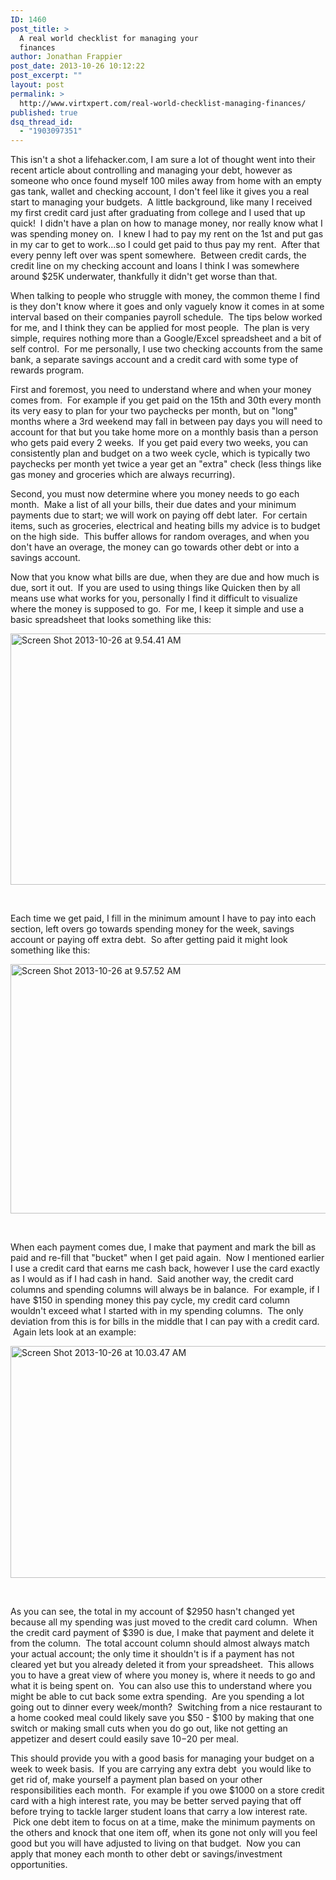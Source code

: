 ```yaml
---
ID: 1460
post_title: >
  A real world checklist for managing your
  finances
author: Jonathan Frappier
post_date: 2013-10-26 10:12:22
post_excerpt: ""
layout: post
permalink: >
  http://www.virtxpert.com/real-world-checklist-managing-finances/
published: true
dsq_thread_id:
  - "1903097351"
---
```

This isn't a shot a lifehacker.com, I am sure a lot of thought went into their recent article about controlling and managing your debt, however as someone who once found myself 100 miles away from home with an empty gas tank, wallet and checking account, I don't feel like it gives you a real start to managing your budgets.  A little background, like many I received my first credit card just after graduating from college and I used that up quick!  I didn't have a plan on how to manage money, nor really know what I was spending money on.  I knew I had to pay my rent on the 1st and put gas in my car to get to work...so I could get paid to thus pay my rent.  After that every penny left over was spent somewhere.  Between credit cards, the credit line on my checking account and loans I think I was somewhere around $25K underwater, thankfully it didn't get worse than that.

When talking to people who struggle with money, the common theme I find is they don't know where it goes and only vaguely know it comes in at some interval based on their companies payroll schedule.  The tips below worked for me, and I think they can be applied for most people.  The plan is very simple, requires nothing more than a Google/Excel spreadsheet and a bit of self control.  For me personally, I use two checking accounts from the same bank, a separate savings account and a credit card with some type of rewards program.

First and foremost, you need to understand where and when your money comes from.  For example if you get paid on the 15th and 30th every month its very easy to plan for your two paychecks per month, but on "long" months where a 3rd weekend may fall in between pay days you will need to account for that but you take home more on a monthly basis than a person who gets paid every 2 weeks.  If you get paid every two weeks, you can consistently plan and budget on a two week cycle, which is typically two paychecks per month yet twice a year get an "extra" check (less things like gas money and groceries which are always recurring).

Second, you must now determine where you money needs to go each month.  Make a list of all your bills, their due dates and your minimum payments due to start; we will work on paying off debt later.  For certain items, such as groceries, electrical and heating bills my advice is to budget on the high side.  This buffer allows for random overages, and when you don't have an overage, the money can go towards other debt or into a savings account.

Now that you know what bills are due, when they are due and how much is due, sort it out.  If you are used to using things like Quicken then by all means use what works for you, personally I find it difficult to visualize where the money is supposed to go.  For me, I keep it simple and use a basic spreadsheet that looks something like this:

<a href="http://www.virtxpert.com/wp-content/uploads/2013/10/Screen-Shot-2013-10-26-at-9.54.41-AM.png"><img class="aligncenter size-full wp-image-1464" alt="Screen Shot 2013-10-26 at 9.54.41 AM" src="http://www.virtxpert.com/wp-content/uploads/2013/10/Screen-Shot-2013-10-26-at-9.54.41-AM.png" width="1106" height="402" /></a>

&nbsp;

Each time we get paid, I fill in the minimum amount I have to pay into each section, left overs go towards spending money for the week, savings account or paying off extra debt.  So after getting paid it might look something like this:

<a href="http://www.virtxpert.com/wp-content/uploads/2013/10/Screen-Shot-2013-10-26-at-9.57.52-AM.png"><img class="aligncenter size-full wp-image-1465" alt="Screen Shot 2013-10-26 at 9.57.52 AM" src="http://www.virtxpert.com/wp-content/uploads/2013/10/Screen-Shot-2013-10-26-at-9.57.52-AM.png" width="1106" height="399" /></a>

&nbsp;

When each payment comes due, I make that payment and mark the bill as paid and re-fill that "bucket" when I get paid again.  Now I mentioned earlier I use a credit card that earns me cash back, however I use the card exactly as I would as if I had cash in hand.  Said another way, the credit card columns and spending columns will always be in balance.  For example, if I have $150 in spending money this pay cycle, my credit card column wouldn't exceed what I started with in my spending columns.  The only deviation from this is for bills in the middle that I can pay with a credit card.  Again lets look at an example:

<a href="http://www.virtxpert.com/wp-content/uploads/2013/10/Screen-Shot-2013-10-26-at-10.03.47-AM.png"><img class="aligncenter size-full wp-image-1466" alt="Screen Shot 2013-10-26 at 10.03.47 AM" src="http://www.virtxpert.com/wp-content/uploads/2013/10/Screen-Shot-2013-10-26-at-10.03.47-AM.png" width="1107" height="371" /></a>

&nbsp;

As you can see, the total in my account of $2950 hasn't changed yet because all my spending was just moved to the credit card column.  When the credit card payment of $390 is due, I make that payment and delete it from the column.  The total account column should almost always match your actual account; the only time it shouldn't is if a payment has not cleared yet but you already deleted it from your spreadsheet.  This allows you to have a great view of where you money is, where it needs to go and what it is being spent on.  You can also use this to understand where you might be able to cut back some extra spending.  Are you spending a lot going out to dinner every week/month?  Switching from a nice restaurant to a home cooked meal could likely save you $50 - $100 by making that one switch or making small cuts when you do go out, like not getting an appetizer and desert could easily save $10-$20 per meal.

This should provide you with a good basis for managing your budget on a week to week basis.  If you are carrying any extra debt  you would like to get rid of, make yourself a payment plan based on your other responsibilities each month.  For example if you owe $1000 on a store credit card with a high interest rate, you may be better served paying that off before trying to tackle larger student loans that carry a low interest rate.  Pick one debt item to focus on at a time, make the minimum payments on the others and knock that one item off, when its gone not only will you feel good but you will have adjusted to living on that budget.  Now you can apply that money each month to other debt or savings/investment opportunities.

&nbsp;